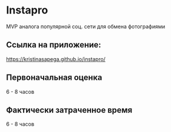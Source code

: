 # Instapro

MVP аналога популярной соц. сети для обмена фотографиями

## Ссылка на приложение:

https://kristinasapega.github.io/instapro/

## Первоначальная оценка

6 - 8 часов

## Фактически затраченное время

6 - 8 часов
